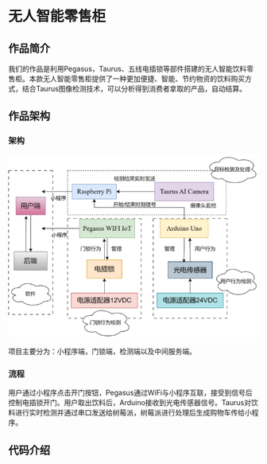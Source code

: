 # 无人智能零售柜

## 作品简介

我们的作品是利用Pegasus，Taurus、五线电插锁等部件搭建的无人智能饮料零售柜。本款无人智能零售柜提供了一种更加便捷、智能、节约物资的饮料购买方式，结合Taurus图像检测技术，可以分析得到消费者拿取的产品，自动结算。

## 作品架构

### 架构

<img src="./pic/comp.png" alt="image-20230719192920859" style="zoom: 67%;" />

项目主要分为：小程序端，门锁端，检测端以及中间服务端。

### 流程

用户通过小程序点击开门按钮，Pegasus通过WiFi与小程序互联，接受到信号后控制电插锁开门。用户取出饮料后，Arduino接收到光电传感器信号。Taurus对饮料进行实时检测并通过串口发送给树莓派，树莓派进行处理后生成购物车传给小程序。



## 代码介绍